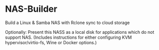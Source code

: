 # NAS-Builder
Build a Linux & Samba NAS with Rclone sync to cloud storage

Optionally: Present this NASS as a local disk for applications which do not support NAS. (Includes instructions for either configuring KVM hypervisor/virtio-fs, Wine or Docker options.)
